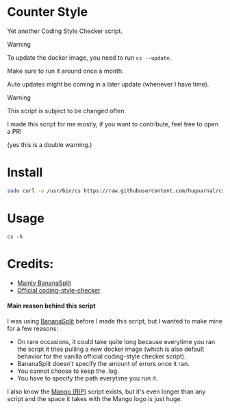 # Counter Style
Yet another Coding Style Checker script.

> [!WARNING]
> To update the docker image, you need to run `cs --update`.
>
> Make sure to run it around once a month.
>
> Auto updates might be coming in a later update (whenever I have time).

> [!WARNING]
> This script is subject to be changed often.
>
> I made this script for me mostly, if you want to contribute, feel free to open a PR!

(yes this is a double warning.)

# Install

```sh
sudo curl -o /usr/bin/cs https://raw.githubusercontent.com/hugoarnal/cs/main/cs
```

# Usage

```
cs -h
```

# Credits:
- [Mainly BananaSplit](https://github.com/Ardorax/BananaSplit/)
- [Official coding-style-checker](https://github.com/Epitech/coding-style-checker)

#### Main reason behind this script
I was using [BananaSplit](https://github.com/Ardorax/BananaSplit/) before I made this script, but I wanted to make mine for a few reasons:

- On rare occasions, it could take quite long because everytime you ran the script it tries pulling a new docker image (which is also default behavior for the vanilla official coding-style checker script).
- BananaSplit doesn't specify the amount of errors once it ran.
- You cannot choose to keep the .log.
- You have to specify the path everytime you run it.

I also know the [Mango (RIP)](https://github.com/Clement-Z4RM/Mango/) script exists, but it's even longer than any script and the space it takes with the Mango logo is just huge.
